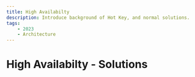 ```yaml
---
title: High Availabilty
description: Introduce background of Hot Key, and normal solutions.
tags:
    - 2023
    - Architecture
---
```

# High Availabilty - Solutions
